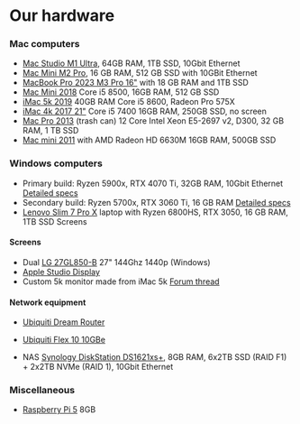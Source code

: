 # Our hardware
### Mac computers

- [Mac Studio M1 Ultra](https://support.apple.com/kb/SP865?locale=en_US), 64GB RAM, 1TB SSD, 10Gbit Ethernet
- [Mac Mini M2 Pro](https://www.apple.com/mac-mini/specs/), 16 GB RAM, 512 GB SSD with 10GBit Ethernet
- [MacBook Pro 2023 M3 Pro 16"](https://support.apple.com/kb/SP899?locale=en_US) with 18 GB RAM and 1TB SSD
- [Mac Mini 2018](https://support.apple.com/kb/SP782?locale=en_US) Core i5 8500, 16GB RAM, 512 GB SSD
- [iMac 5k 2019](https://support.apple.com/kb/SP790?locale=en_US) 40GB RAM Core i5 8600, Radeon Pro 575X
- [iMac 4k 2017 21"](https://support.apple.com/kb/SP759?locale=en_US) Core i5 7400 16GB RAM, 250GB SSD, no screen
- [Mac Pro 2013](https://support.apple.com/kb/sp697?locale=en_US) (trash can) 12 Core Intel Xeon E5-2697 v2, D300, 32 GB RAM, 1 TB SSD
- [Mac mini 2011](https://support.apple.com/kb/sp632?locale=en_US) with AMD Radeon HD 6630M 16GB RAM, 500GB SSD

### Windows computers

- Primary build: Ryzen 5900x, RTX 4070 Ti, 32GB RAM, 10Gbit Ethernet [Detailed specs](https://be.pcpartpicker.com/list/fcPrZw)
- Secondary build: Ryzen 5700x, RTX 3060 Ti, 16 GB RAM [Detailed specs](https://be.pcpartpicker.com/list/fhL6k9)
- [Lenovo Slim 7 Pro X](https://www.lenovo.com/us/en/p/laptops/lenovo/lenovo_slim_series/lenovo-slim-7-pro-x-14-inch-amd/len101l0011) laptop with Ryzen 6800HS, RTX 3050, 16 GB RAM, 1TB SSD Screens

#### Screens

- Dual [LG 27GL850-B](https://www.lg.com/us/monitors/lg-27gl850-b-gaming-monitor) 27" 144Ghz 1440p (Windows)
- [Apple Studio Display](https://www.apple.com/studio-display/)
- Custom 5k monitor made from iMac 5k [Forum thread](https://forums.macrumors.com/threads/diy-5k-monitor-success.2253100/)

#### Network equipment

- [Ubiquiti Dream Router](https://eu.store.ui.com/eu/en/collections/unifi-dream-router)

- [Ubiquiti Flex 10 10GBe](https://store.ui.com/us/en/collections/unifi-switching-utility-10-gbps-ethernet/products/unifi-flex-xg)
- NAS [Synology DiskStation DS1621xs+](https://global.synologydownload.com/download/Document/Hardware/DataSheet/DiskStation/21-year/DS1621xs+/enu/Synology_DS1621xs_Plus_Data_Sheet_enu.pdf), 8GB RAM, 6x2TB SSD (RAID F1) + 2x2TB NVMe (RAID 1), 10Gbit Ethernet

### Miscellaneous

- [Raspberry Pi 5](https://www.raspberrypi.com/products/raspberry-pi-5/) 8GB

